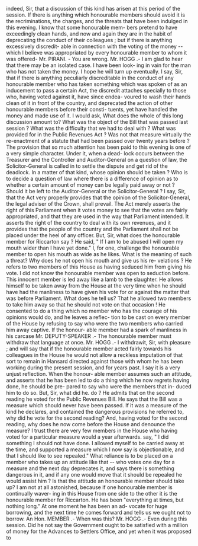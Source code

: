 indeed, Sir, that a discussion of this kind has arisen at this period of the session. If there is anything which honourable members should avoid it is the recriminations, the charges, and the threats that have been indulged in this evening. I know that some honourable mem- bers pretend to have exceedingly clean hands, and now and again they are in the habit of deprecating the conduct of their colleagues ; but if there is anything excessively discredit- able in connection with the voting of the money -- which I believe was appropriated by every honourable member to whom it was offered- Mr. PIRANI. - You are wrong. Mr. HOGG .- I am glad to hear that there may be an isolated case. I have been look- ing in vain for the man who has not taken the money. I hope he will turn up eventually. I say, Sir, that if there is anything peculiarly discreditable in the conduct of any honourable member who has taken something which was spoken of as an inducement to pass a certain Act, the discredit attaches specially to those who, having voted against it, have since endea- voured to wash their hands clean of it in front of the country, and deprecated the action of other honourable members before their consti- tuents, yet have handled the money and made use of it. I would ask, What does the whole of this long discussion amount to? What was the object of the Bill that was passed last session ? What was the difficulty that we had to deal with ? What was provided for in the Public Revenues Act ? Was not that measure virtually the re-enactment of a statute that had been passed over twenty years before ? The provision that so much attention has been paid to this evening is one of a very simple character. Under it, when a dead- lock occurs between the Treasurer and the Controller and Auditor-General on a question of law, the Solicitor-General is called in to settle the dispute and get rid of the deadlock. In a matter of that kind, whose opinion should be taken ? Who is to decide a question of law where there is a difference of opinion as to whether a certain amount of money can be legally paid away or not ? Should it be left to the Auditor-General or the Solicitor-General ? I say, Sir, that the Act very properly provides that the opinion of the Solicitor-General, the legal adviser of the Crown, shall prevail. The Act merely asserts the right of this Parliament when it votes money to see that the votes are fairly appropriated, and that they are used in the way that Parliament intended. It asserts the right of the country to deal with its own revenues, and it provides that the people of the country and the Parliament shall not be placed under the heel of any officer. But, Sir, what does the honourable member for Riccarton say ? He said, " If I am to be abused I will open my mouth wider than I have yet done." I, for one, challenge the honourable member to open his mouth as wide as he likes. What is the meaning of such a threat? Why does he not open his mouth and give us his re- velations ? He refers to two members of this House as having seduced him from giving his vote. I did not know the honourable member was open to seduction before. This innocent member is led away like a lamb to the slaughter. He allows himself to be taken away from the House at the very time when he should have had the manliness to have given his vote for or against the matter that was before Parliament. What does he tell us? That he allowed two members to take him away so that he should not vote on that occasion ! He consented to do a thing which no member who has the courage of his opinions would do, and he leaves a reflec- tion to be cast on every member of the House by refusing to say who were the two members who carried him away captive. If the honour- able member had a spark of manliness in his carcase Mr. DEPUTY-SPEAKER .- The honourable member must withdraw that language at once. Mr. HOGG .- I withdrawit, Sir, with pleasure ; and will say that if the honourable member acted fairly towards his colleagues in the House he would not allow a reckless imputation of that sort to remain in Hansard directed against those with whom he has been working during the present session, and for years past. I say it is a very unjust reflection. When the honour- able member assumes such an attitude, and asserts that he has been led to do a thing which he now regrets having done, he should be pre- pared to say who were the members that in- duced him to do so. But, Sir, what did he. do ? He admits that on the second reading he voted for the Public Revenues Bill. He says that the Bill was a measure which should never have been passed. If it was a measure of the kind he declares, and contained the dangerous provisions he referred to, why did he vote for the second reading? And, having voted for the second reading, why does he now come before the House and denounce the measure? I trust there are very few members in the House who having voted for a particular measure would a year afterwards. say, " I did something I should not have done. I allowed myself to be carried away at the time, and supported a measure which I now say is objectionable, and that I should like to see repealed." What reliance is to be placed on a member who takes up an attitude like that -- who votes one day for a measure and the next day deprecates it, and says there is something dangerous in it, and if any one would move that it should be repealed he would assist him ? Is that the attitude an honourable member should take up? I am not at all astonished, because if one honourable member is continually waver- ing in this House from one side to the other it is the honourable member for Riccarton. He has been "everything at times, but nothing long." At one moment he has been an ad- vocate for huge borrowing, and the next time he comes forward and tells us we ought not to borrow. An Hon. MEMBER .- When was this? Mr. HOGG .- Even during this session. Did he not say the Government ought to be satisfied with a million of money for the Advances to Settlers Office, and yet when it was proposed to 